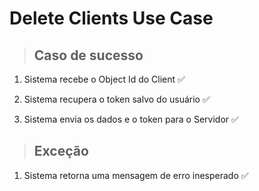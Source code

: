 # Delete Clients Use Case

> ## Caso de sucesso

1. Sistema recebe o Object Id do Client ✅

2. Sistema recupera o token salvo do usuário ✅
3. Sistema envia os dados e o token para o Servidor ✅

> ## Exceção

1. Sistema retorna uma mensagem de erro inesperado ✅
